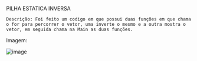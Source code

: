 PILHA ESTATICA INVERSA

    Descrição: Foi feito um codigo em que possui duas funções em que chama o for para percorrer o vetor, uma inverte o mesmo e a outra mostra o vetor, em seguida chama na Main as duas funções.

Imagem: 

![image](https://user-images.githubusercontent.com/101759423/204676780-8974920e-a244-4cd8-8107-e898694ba078.png)
